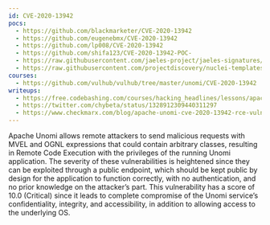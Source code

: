 ```yaml
---
id: CVE-2020-13942
pocs:
  - https://github.com/blackmarketer/CVE-2020-13942
  - https://github.com/eugenebmx/CVE-2020-13942
  - https://github.com/lp008/CVE-2020-13942
  - https://github.com/shifa123/CVE-2020-13942-POC-
  - https://raw.githubusercontent.com/jaeles-project/jaeles-signatures/master/cves/apache-unomi-rce-cve-2020-13942.yaml
  - https://raw.githubusercontent.com/projectdiscovery/nuclei-templates/master/cves/CVE-2020-13942.yaml
courses:
  - https://github.com/vulhub/vulhub/tree/master/unomi/CVE-2020-13942
writeups:
  - https://free.codebashing.com/courses/hacking_headlines/lessons/apache_unomi
  - https://twitter.com/chybeta/status/1328912309440311297
  - https://www.checkmarx.com/blog/apache-unomi-cve-2020-13942-rce-vulnerabilities-discovered/
---
```

Apache Unomi allows remote attackers to send malicious requests with MVEL and OGNL expressions that could contain arbitrary classes, resulting in Remote Code Execution with the privileges of the running Unomi application. The severity of these vulnerabilities is heightened since they can be exploited through a public endpoint, which should be kept public by design for the application to function correctly, with no authentication, and no prior knowledge on the attacker’s part. This vulnerability has a score of 10.0 (Critical) since it leads to complete compromise of the Unomi service’s confidentiality, integrity, and accessibility, in addition to allowing access to the underlying OS.
